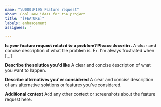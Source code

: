 ```yaml
---
name: "\U0001F195 Feature request"
about: Cool new ideas for the project
title: "[FEATURE]"
labels: enhancement
assignees: ''

---
```


<!--  Ask David for help you to contribute https://calendly.com/argilla-office-hours/30min or feel free to submit a pull request straight away: https://github.com/argilla-io/argilla/pulls  
If you'd like to discuss your feature request or specific needs with our product team, contact Natalia Elvira in our slack community or book a slot with her: https://calendly.com/natalia-elvira/30min -->

**Is your feature request related to a problem? Please describe.**
A clear and concise description of what the problem is. Ex. I'm always frustrated when [...]

**Describe the solution you'd like**
A clear and concise description of what you want to happen.

**Describe alternatives you've considered**
A clear and concise description of any alternative solutions or features you've considered.

**Additional context**
Add any other context or screenshots about the feature request here.
